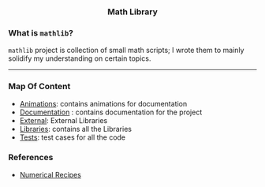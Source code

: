 <h3 align="center">Math Library</h3>

### What is `mathlib`? 

`mathlib` project is collection of small math scripts; I wrote them to mainly solidify my understanding on certain topics.

---

### Map Of Content

- [Animations](animations): contains animations for documentation
- [Documentation](docs) : contains documentation for the project
- [External](external): External Libraries
- [Libraries](lib): contains all the Libraries
- [Tests](tests): test cases for all the code 

### References

- [Numerical Recipes](http://numerical.recipes/book/book.html)
